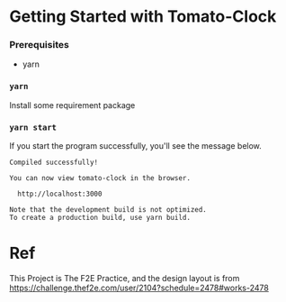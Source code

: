 # Getting Started with Tomato-Clock
### Prerequisites
* yarn
### `yarn`
Install some requirement package
### `yarn start`
If you start the program successfully, you'll see the message below.

    Compiled successfully!

    You can now view tomato-clock in the browser.

      http://localhost:3000

    Note that the development build is not optimized.
    To create a production build, use yarn build.
# Ref
This Project is The F2E Practice, and the design layout is from
https://challenge.thef2e.com/user/2104?schedule=2478#works-2478
